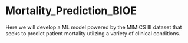 # Mortality_Prediction_BIOE

Here we will develop a ML model powered by the MIMICS III dataset that seeks to predict patient mortality utiizing a variety of clinical conditions.
